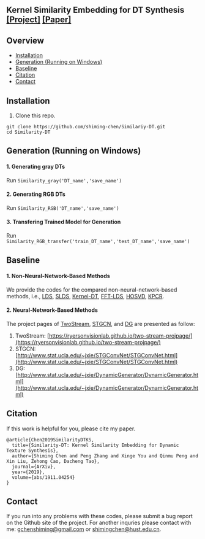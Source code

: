 ## Kernel Similarity Embedding for DT Synthesis [[Project]](https://shiming-chen.github.io/Similarity-page/Similarity.html) [[Paper]](https://arxiv.org/abs/1911.04254)


<!--![](https://github.com/shiming-chen/Similariy-DT/blob/master/core-idea1.jpg)-->



## Overview 
- [Installation](##installation)
- [Generation (Running on Windows)](##Generation (Running on Windows))
- [Baseline](##baseline)
- [Citation](##citation)
- [Contact](##contact)




## Installation
1. Clone this repo.

```
git clone https://github.com/shiming-chen/Similariy-DT.git
cd Similarity-DT
```



## Generation (Running on Windows)

#### 1. Generating gray DTs

Run `Similarity_gray('DT_name','save_name')`

#### 2. Generating RGB DTs

Run `Similarity_RGB('DT_name','save_name')`

#### 3. Transfering Trained Model for Generation

Run `Similarity_RGB_transfer('train_DT_name','test_DT_name','save_name')`

## Baseline

#### 1. Non-Neural-Network-Based Methods
We provide the codes for the compared non-neural-network-based methods, i.e., [LDS](), [SLDS](), [Kernel-DT](), [FFT-LDS](), [HOSVD](), [KPCR]().

#### 2. Neural-Network-Based Methods
The project pages of [TwoStream](https://ryersonvisionlab.github.io/two-stream-projpage/), [STGCN](http://www.stat.ucla.edu/~jxie/STGConvNet/STGConvNet.html), and [DG](http://www.stat.ucla.edu/~jxie/DynamicGenerator/DynamicGenerator.html) are presented as follow:

1. TwoStream: [https://ryersonvisionlab.github.io/two-stream-projpage/](https://ryersonvisionlab.github.io/two-stream-projpage/)
2. STGCN: [http://www.stat.ucla.edu/~jxie/STGConvNet/STGConvNet.html](http://www.stat.ucla.edu/~jxie/STGConvNet/STGConvNet.html)
3. DG:  [http://www.stat.ucla.edu/~jxie/DynamicGenerator/DynamicGenerator.html](http://www.stat.ucla.edu/~jxie/DynamicGenerator/DynamicGenerator.html)



## Citation
If this work is helpful for you, please cite my paper.

```
@article{Chen2019SimilarityDTKS,
  title={Similarity-DT: Kernel Similarity Embedding for Dynamic Texture Synthesis},
  author={Shiming Chen and Peng Zhang and Xinge You and Qinmu Peng and Xin Liu, Zehong Cao, Dacheng Tao},
  journal={ArXiv},
  year={2019},
  volume={abs/1911.04254}
}
```

## Contact
If you run into any problems with these codes, please submit a bug report on the Github site of the project. For another inquries please contact with me: gchenshiming@gmail.com or shimingchen@hust.edu.cn.





